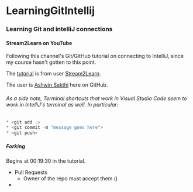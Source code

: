# LearningGitIntellij
### Learning Git and intelliJ connections

#### Stream2Learn on YouTube
Following this channel's Git/GitHub tutorial on connecting to IntelliJ, since my course hasn't gotten to this point. 

The [tutorial](https://www.youtube.com/watch?v=HfYZvcP0Muo&list=PL-13q2cAP-nYDf3ERqumS65wrc6RXdKrV) is from user [Stream2Learn](https://www.youtube.com/channel/UCjO8Jq2sdpuI134axhMp0Fg).
 
The user is [Ashwin Sakthi](https://github.com/ashwinsakthi) here on GitHub.

###### As a side note, Terminal shortcuts that work in Visual Studio Code seem to work in IntelliJ's terminal as well. In particular:
```java
* <git add .>
* <git commit -m "message goes here">
* <git push>
```

##### Forking 
Begins at 00:19:30 in the tutorial. 
* Pull Requests
    * Owner of the repo must accept them ()
* 